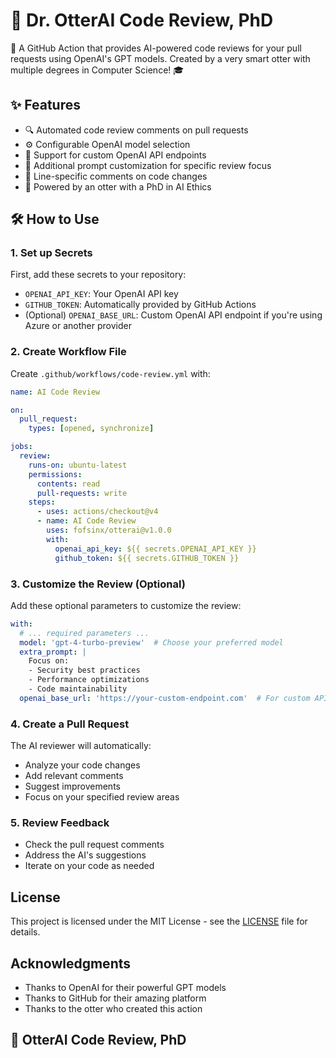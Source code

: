 # 🦦 Dr. OtterAI Code Review, PhD

🤖 A GitHub Action that provides AI-powered code reviews for your pull requests using OpenAI's GPT models. Created by a very smart otter with multiple degrees in Computer Science! 🎓

## ✨ Features

- 🔍 Automated code review comments on pull requests
- ⚙️ Configurable OpenAI model selection 
- 🔌 Support for custom OpenAI API endpoints
- 💬 Additional prompt customization for specific review focus
- 📝 Line-specific comments on code changes
- 🧠 Powered by an otter with a PhD in AI Ethics

## 🛠️ How to Use

### 1. Set up Secrets
First, add these secrets to your repository:
- `OPENAI_API_KEY`: Your OpenAI API key
- `GITHUB_TOKEN`: Automatically provided by GitHub Actions
- (Optional) `OPENAI_BASE_URL`: Custom OpenAI API endpoint if you're using Azure or another provider

### 2. Create Workflow File
Create `.github/workflows/code-review.yml` with:

```yaml
name: AI Code Review

on:
  pull_request:
    types: [opened, synchronize]

jobs:
  review:
    runs-on: ubuntu-latest
    permissions:
      contents: read
      pull-requests: write
    steps:
      - uses: actions/checkout@v4
      - name: AI Code Review
        uses: fofsinx/otterai@v1.0.0
        with:
          openai_api_key: ${{ secrets.OPENAI_API_KEY }}
          github_token: ${{ secrets.GITHUB_TOKEN }}
```

### 3. Customize the Review (Optional)
Add these optional parameters to customize the review:

```yaml
with:
  # ... required parameters ...
  model: 'gpt-4-turbo-preview'  # Choose your preferred model
  extra_prompt: |
    Focus on:
    - Security best practices
    - Performance optimizations
    - Code maintainability
  openai_base_url: 'https://your-custom-endpoint.com'  # For custom API endpoints
```

### 4. Create a Pull Request
The AI reviewer will automatically:
- Analyze your code changes
- Add relevant comments
- Suggest improvements
- Focus on your specified review areas

### 5. Review Feedback
- Check the pull request comments
- Address the AI's suggestions
- Iterate on your code as needed


## License

This project is licensed under the MIT License - see the [LICENSE](LICENSE) file for details.

## Acknowledgments

- Thanks to OpenAI for their powerful GPT models
- Thanks to GitHub for their amazing platform
- Thanks to the otter who created this action

## 🦦 OtterAI Code Review, PhD





